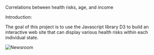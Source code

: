 Correlations between health risks, age, and income

Introduction:

The goal of this project is to use the Javascript library D3 to build an interactive web site
that can display various health risks within each individual state.

![Newsroom](https://media.giphy.com/media/v2xIous7mnEYg/giphy.gif)

